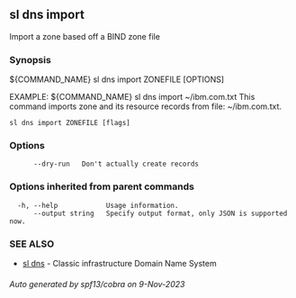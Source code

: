 ## sl dns import

Import a zone based off a BIND zone file

### Synopsis

${COMMAND_NAME} sl dns import ZONEFILE [OPTIONS]

EXAMPLE:
   ${COMMAND_NAME} sl dns import ~/ibm.com.txt
   This command imports zone and its resource records from file: ~/ibm.com.txt.

```
sl dns import ZONEFILE [flags]
```

### Options

```
      --dry-run   Don't actually create records
```

### Options inherited from parent commands

```
  -h, --help            Usage information.
      --output string   Specify output format, only JSON is supported now.
```

### SEE ALSO

* [sl dns](sl_dns.md)	 - Classic infrastructure Domain Name System

###### Auto generated by spf13/cobra on 9-Nov-2023
